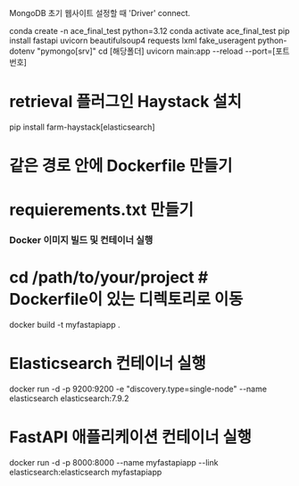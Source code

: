 MongoDB 초기 웹사이트 설정할 때 'Driver' connect.

conda create -n ace_final_test python=3.12
conda activate ace_final_test
pip install fastapi uvicorn beautifulsoup4 requests lxml fake_useragent python-dotenv "pymongo[srv]"
cd [해당폴더]
uvicorn main:app --reload --port=[포트번호]



# retrieval 플러그인 Haystack 설치

pip install farm-haystack[elasticsearch]

# 같은 경로 안에 Dockerfile 만들기

# requierements.txt 만들기

### Docker 이미지 빌드 및 컨테이너 실행

# cd /path/to/your/project # Dockerfile이 있는 디렉토리로 이동

docker build -t myfastapiapp .

# Elasticsearch 컨테이너 실행

docker run -d -p 9200:9200 -e "discovery.type=single-node" --name elasticsearch elasticsearch:7.9.2

# FastAPI 애플리케이션 컨테이너 실행

docker run -d -p 8000:8000 --name myfastapiapp --link elasticsearch:elasticsearch myfastapiapp

#
